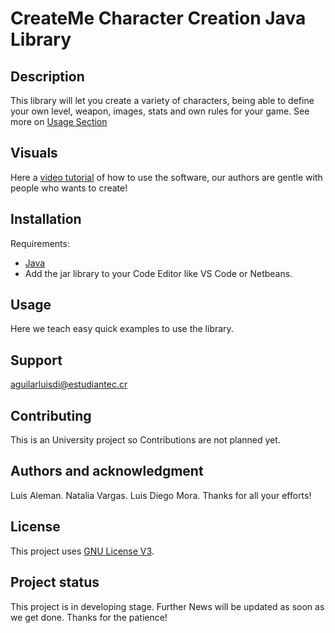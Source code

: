 # CreateMe Character Creation Java Library

## Description
This library will let you create a variety of characters, being able to define your own level, weapon, images, stats and own rules for your game. See more on [Usage Section](#usage)

## Visuals
Here a [video tutorial](https://www.youtube.com/watch?v=Y1zl6WgZSAw) of how to use the software, our authors are gentle with people who wants to create!

## Installation
Requirements:
 
* [Java](https://www.java.com/es/download/ie_manual.jsp) 
* Add the jar library to your Code Editor like VS Code or Netbeans.

## Usage
Here we teach easy quick examples to use the library.

## Support
aguilarluisdi@estudiantec.cr

## Contributing
This is an University project so Contributions are not planned yet.

## Authors and acknowledgment
Luis Aleman.
Natalia Vargas.
Luis Diego Mora.
Thanks for all your efforts!

## License
This project uses [GNU License V3](https://www.gnu.org/licenses/gpl-3.0.html).

## Project status
This project is in developing stage. Further News will be updated as soon as we get done. Thanks for the patience!

